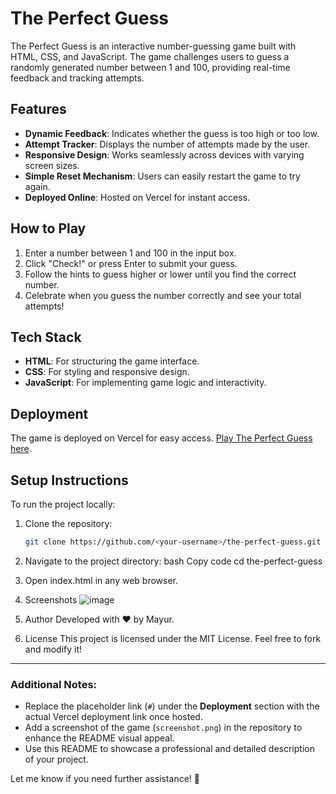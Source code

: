 # The Perfect Guess

The Perfect Guess is an interactive number-guessing game built with HTML, CSS, and JavaScript. The game challenges users to guess a randomly generated number between 1 and 100, providing real-time feedback and tracking attempts.

## Features
- **Dynamic Feedback**: Indicates whether the guess is too high or too low.
- **Attempt Tracker**: Displays the number of attempts made by the user.
- **Responsive Design**: Works seamlessly across devices with varying screen sizes.
- **Simple Reset Mechanism**: Users can easily restart the game to try again.
- **Deployed Online**: Hosted on Vercel for instant access.

## How to Play
1. Enter a number between 1 and 100 in the input box.
2. Click "Check!" or press Enter to submit your guess.
3. Follow the hints to guess higher or lower until you find the correct number.
4. Celebrate when you guess the number correctly and see your total attempts!

## Tech Stack
- **HTML**: For structuring the game interface.
- **CSS**: For styling and responsive design.
- **JavaScript**: For implementing game logic and interactivity.

## Deployment
The game is deployed on Vercel for easy access. [Play The Perfect Guess here](#).

## Setup Instructions
To run the project locally:

1. Clone the repository:
   ```bash
   git clone https://github.com/<your-username>/the-perfect-guess.git

2. Navigate to the project directory:
   bash
   Copy code
   cd the-perfect-guess
3. Open index.html in any web browser.

4. Screenshots
![image](https://github.com/user-attachments/assets/757df762-ec21-45c3-b859-16388ad864ec)

5. Author
Developed with ❤️ by Mayur.

6. License
This project is licensed under the MIT License. Feel free to fork and modify it!

---

### **Additional Notes**:
- Replace the placeholder link (`#`) under the **Deployment** section with the actual Vercel deployment link once hosted.
- Add a screenshot of the game (`screenshot.png`) in the repository to enhance the README visual appeal.
- Use this README to showcase a professional and detailed description of your project.

Let me know if you need further assistance! 🚀
